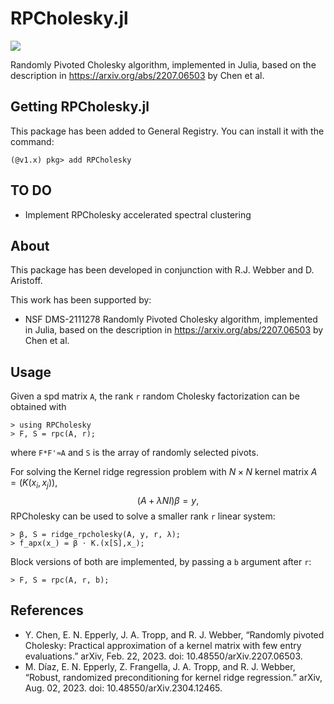 # RPCholesky.jl
[![](https://img.shields.io/badge/docs-stable-blue.svg)](https://gideonsimpson.github.io/RPCholesky.jl/stable)

Randomly Pivoted Cholesky algorithm, implemented in Julia, based on the
description in <https://arxiv.org/abs/2207.06503> by Chen et al. 

## Getting RPCholesky.jl
This package has been added to General Registry.  You can install it with the command:
```
(@v1.x) pkg> add RPCholesky
``` 

## TO DO
* Implement RPCholesky accelerated spectral clustering

## About
This package has been developed in conjunction with R.J. Webber and D. Aristoff.

This work has been supported by:
* NSF DMS-2111278
Randomly Pivoted Cholesky algorithm, implemented in Julia, based on the description in https://arxiv.org/abs/2207.06503 by Chen et al. 
## Usage
Given a spd matrix `A`, the rank `r` random Cholesky factorization can be obtained with
```
> using RPCholesky
> F, S = rpc(A, r);
```
where `F*F'≈A` and `S` is the array of randomly selected pivots.

For solving the Kernel ridge regression problem with $N\times N$ kernel matrix $A = (K(x_i, x_j))$,
$$
(A + \lambda N I)\beta = y,
$$
RPCholesky can be used to solve a smaller rank `r` linear system:
```
> β, S = ridge_rpcholesky(A, y, r, λ);
> f_apx(x_) = β ⋅ K.(x[S],x_);
```
Block versions of both are implemented, by passing a `b` argument after `r`:
```
> F, S = rpc(A, r, b);
```

## References
* Y. Chen, E. N. Epperly, J. A. Tropp, and R. J. Webber, “Randomly pivoted Cholesky: Practical approximation of a kernel matrix with few entry evaluations.” arXiv, Feb. 22, 2023. doi: 10.48550/arXiv.2207.06503.
* M. Díaz, E. N. Epperly, Z. Frangella, J. A. Tropp, and R. J. Webber, “Robust, randomized preconditioning for kernel ridge regression.” arXiv, Aug. 02, 2023. doi: 10.48550/arXiv.2304.12465.
